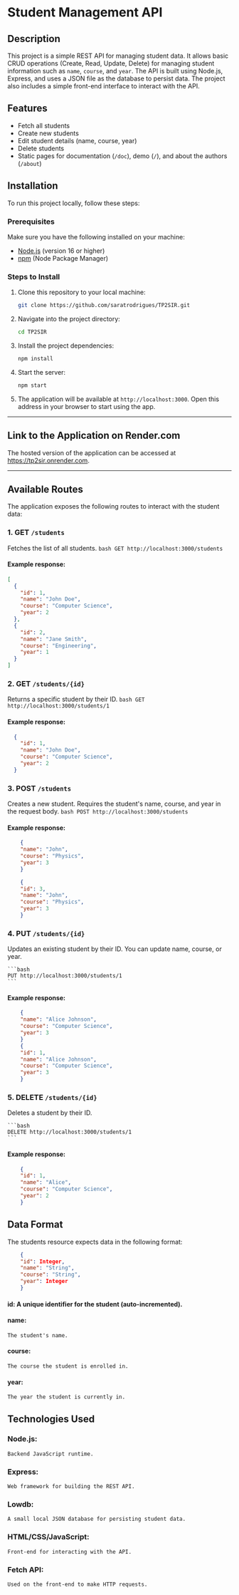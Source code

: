# Student Management API

## Description

This project is a simple REST API for managing student data. It allows basic CRUD operations (Create, Read, Update, Delete) for managing student information such as `name`, `course`, and `year`. The API is built using Node.js, Express, and uses a JSON file as the database to persist data. The project also includes a simple front-end interface to interact with the API.

## Features

- Fetch all students
- Create new students
- Edit student details (name, course, year)
- Delete students
- Static pages for documentation (`/doc`), demo (`/`), and about the authors (`/about`)

## Installation

To run this project locally, follow these steps:

### Prerequisites

Make sure you have the following installed on your machine:
- [Node.js](https://nodejs.org/) (version 16 or higher)
- [npm](https://www.npmjs.com/) (Node Package Manager)

### Steps to Install

1. Clone this repository to your local machine:
    ```bash
    git clone https://github.com/saratrodrigues/TP2SIR.git
    ```

2. Navigate into the project directory:
    ```bash
    cd TP2SIR
    ```

3. Install the project dependencies:
    ```bash
    npm install
    ```

4. Start the server:
    ```bash
    npm start
    ```

5. The application will be available at `http://localhost:3000`. Open this address in your browser to start using the app.

---

## Link to the Application on Render.com

The hosted version of the application can be accessed at https://tp2sir.onrender.com.

---

## Available Routes

The application exposes the following routes to interact with the student data:

### 1. **GET** `/students`
Fetches the list of all students.
    ```bash
    GET http://localhost:3000/students
    ```

#### Example response:
```json
[
  {
    "id": 1,
    "name": "John Doe",
    "course": "Computer Science",
    "year": 2
  },
  {
    "id": 2,
    "name": "Jane Smith",
    "course": "Engineering",
    "year": 1
  }
]

```

### 2. **GET** `/students/{id}`
Returns a specific student by their ID.
    ```bash
    GET http://localhost:3000/students/1
    ```

#### Example response:
```json
  {
    "id": 1,
    "name": "John Doe",
    "course": "Computer Science",
    "year": 2
  }

```
### 3. **POST** `/students`
Creates a new student. Requires the student's name, course, and year in the request body.
    ```bash
    POST http://localhost:3000/students
    ```

#### Example response:
```json
    {
    "name": "John",
    "course": "Physics",
    "year": 3
    }

    {
    "id": 3,
    "name": "John",
    "course": "Physics",
    "year": 3
    }
```

### 4. **PUT** `/students/{id}`
Updates an existing student by their ID. You can update name, course, or year.

    ```bash
    PUT http://localhost:3000/students/1
    ```

#### Example response:
```json
    {
    "name": "Alice Johnson",
    "course": "Computer Science",
    "year": 3
    }
    {
    "id": 1,
    "name": "Alice Johnson",
    "course": "Computer Science",
    "year": 3
    }
```
### 5. **DELETE** `/students/{id}`
Deletes a student by their ID.

    ```bash
    DELETE http://localhost:3000/students/1
    ```
#### Example response:
```json
    {
    "id": 1,
    "name": "Alice",
    "course": "Computer Science",
    "year": 2
    }
```

## Data Format

The students resource expects data in the following format:

```json
    {
    "id": Integer,
    "name": "String",
    "course": "String",
    "year": Integer
    }
``` 
#### id: A unique identifier for the student (auto-incremented).
#### name: 
    The student's name.
#### course: 
    The course the student is enrolled in.
#### year: 
    The year the student is currently in.


## Technologies Used 

### Node.js: 
    Backend JavaScript runtime.
### Express: 
    Web framework for building the REST API.
### Lowdb: 
    A small local JSON database for persisting student data.
### HTML/CSS/JavaScript: 
    Front-end for interacting with the API.
### Fetch API: 
    Used on the front-end to make HTTP requests.